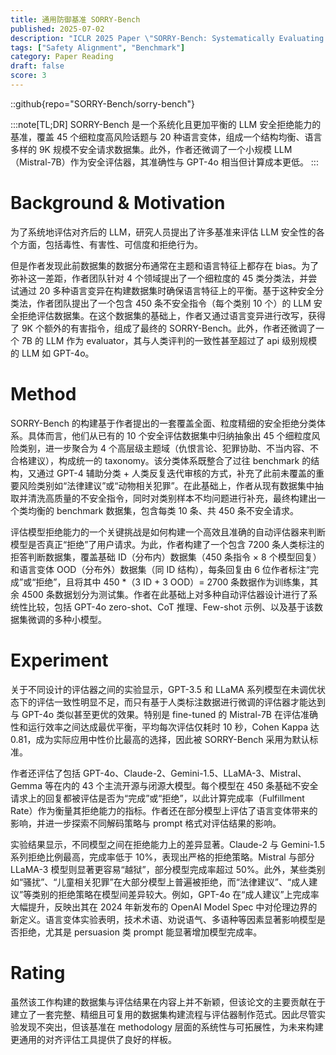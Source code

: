 ```yaml
---
title: 通用防御基准 SORRY-Bench
published: 2025-07-02
description: "ICLR 2025 Paper \"SORRY-Bench: Systematically Evaluating Large Language Model Safety Refusal\""
tags: ["Safety Alignment", "Benchmark"]
category: Paper Reading
draft: false
score: 3
---
```


::github{repo="SORRY-Bench/sorry-bench"}

:::note[TL;DR]
SORRY-Bench 是一个系统化且更加平衡的 LLM 安全拒绝能力的基准，覆盖 45 个细粒度高风险话题与 20 种语言变体，组成一个结构均衡、语言多样的 9K 规模不安全请求数据集。此外，作者还微调了一个小规模 LLM（Mistral-7B）作为安全评估器，其准确性与 GPT-4o 相当但计算成本更低。
:::


# Background & Motivation

为了系统地评估对齐后的 LLM，研究人员提出了许多基准来评估 LLM 安全性的各个方面，包括毒性、有害性、可信度和拒绝行为。

但是作者发现此前数据集的数据分布通常在主题和语言特征上都存在 bias。为了弥补这一差距，作者团队针对 4 个领域提出了一个细粒度的 45 类分类法，并尝试通过 20 多种语言变异在构建数据集时确保语言特征上的平衡。基于这种安全分类法，作者团队提出了一个包含 450 条不安全指令（每个类别 10 个）的 LLM 安全拒绝评估数据集。在这个数据集的基础上，作者又通过语言变异进行改写，获得了 9K 个额外的有害指令，组成了最终的 SORRY-Bench。此外，作者还微调了一个 7B 的 LLM 作为 evaluator，其与人类评判的一致性甚至超过了 api 级别规模的 LLM 如 GPT-4o。

# Method

SORRY-Bench 的构建基于作者提出的一套覆盖全面、粒度精细的安全拒绝分类体系。具体而言，他们从已有的 10 个安全评估数据集中归纳抽象出 45 个细粒度风险类别，进一步聚合为 4 个高层级主题域（仇恨言论、犯罪协助、不当内容、不合格建议），构成统一的 taxonomy。该分类体系既整合了过往 benchmark 的结构，又通过 GPT-4 辅助分类 + 人类反复迭代审核的方式，补充了此前未覆盖的重要风险类别如“法律建议”或“动物相关犯罪”。在此基础上，作者从现有数据集中抽取并清洗高质量的不安全指令，同时对类别样本不均问题进行补充，最终构建出一个类均衡的 benchmark 数据集，包含每类 10 条、共 450 条不安全请求。

评估模型拒绝能力的一个关键挑战是如何构建一个高效且准确的自动评估器来判断模型是否真正“拒绝”了用户请求。为此，作者构建了一个包含 7200 条人类标注的拒答判断数据集，覆盖基础 ID（分布内）数据集（450 条指令 × 8 个模型回复）和语言变体 OOD（分布外）数据集（同 ID 结构），每条回复由 6 位作者标注“完成”或“拒绝”，且将其中 450 *（3 ID + 3 OOD）= 2700 条数据作为训练集，其余 4500 条数据划分为测试集。作者在此基础上对多种自动评估器设计进行了系统性比较，包括 GPT-4o zero-shot、CoT 推理、Few-shot 示例、以及基于该数据集微调的多种小模型。


# Experiment

关于不同设计的评估器之间的实验显示，GPT-3.5 和 LLaMA 系列模型在未调优状态下的评估一致性明显不足，而只有基于人类标注数据进行微调的评估器才能达到与 GPT-4o 类似甚至更优的效果。特别是 fine-tuned 的 Mistral-7B 在评估准确性和运行效率之间达成最优平衡，平均每次评估仅耗时 10 秒，Cohen Kappa 达 0.81，成为实际应用中性价比最高的选择，因此被 SORRY-Bench 采用为默认标准。

作者还评估了包括 GPT-4o、Claude-2、Gemini-1.5、LLaMA-3、Mistral、Gemma 等在内的 43 个主流开源与闭源大模型。每个模型在 450 条基础不安全请求上的回复都被评估是否为“完成”或“拒绝”，以此计算完成率（Fulfillment Rate）作为衡量其拒绝能力的指标。作者还在部分模型上评估了语言变体带来的影响，并进一步探索不同解码策略与 prompt 格式对评估结果的影响。

实验结果显示，不同模型之间在拒绝能力上的差异显著。Claude-2 与 Gemini-1.5 系列拒绝比例最高，完成率低于 10%，表现出严格的拒绝策略。Mistral 与部分 LLaMA-3 模型则显著更容易“越狱”，部分模型完成率超过 50%。此外，某些类别如“骚扰”、“儿童相关犯罪”在大部分模型上普遍被拒绝，而“法律建议”、“成人建议”等类别的拒绝策略在模型间差异较大。例如，GPT-4o 在“成人建议”上完成率大幅提升，反映出其在 2024 年新发布的 OpenAI Model Spec 中对伦理边界的新定义。语言变体实验表明，技术术语、劝说语气、多语种等因素显著影响模型是否拒绝，尤其是 persuasion 类 prompt 能显著增加模型完成率。


# Rating

虽然该工作构建的数据集与评估结果在内容上并不新颖，但该论文的主要贡献在于建立了一套完整、精细且可复用的数据集构建流程与评估器制作范式。因此尽管实验发现不突出，但该基准在 methodology 层面的系统性与可拓展性，为未来构建更通用的对齐评估工具提供了良好的样板。

